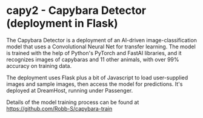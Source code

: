 # capy2 - Capybara Detector (deployment in Flask)

The Capybara Detector is a deployment of an AI-driven image-classification model that uses a Convolutional Neural Net for transfer learning.  The model is trained with the help of Python's PyTorch and FastAI  libraries, and it recognizes images of capybaras and 11 other animals, with over 99% accuracy on training data.

The deployment uses Flask plus a bit of Javascript to load user-supplied images and sample images, then access the model for predictions.  It's deployed at DreamHost, running under Passenger.   

Details of the model training process can be found at https://github.com/Robb-S/capybara-train 
